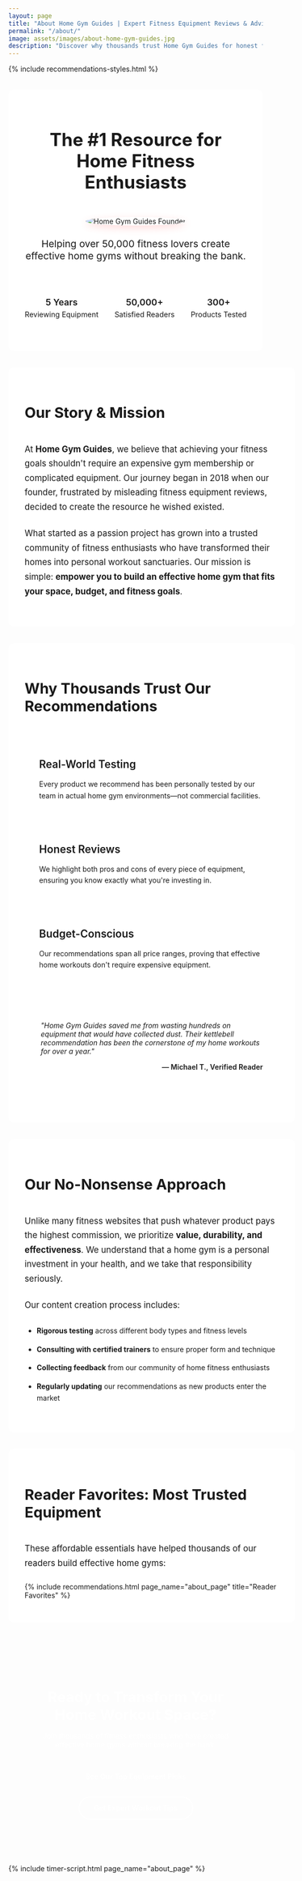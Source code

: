 ```yaml
---
layout: page
title: "About Home Gym Guides | Expert Fitness Equipment Reviews & Advice"
permalink: "/about/"
image: assets/images/about-home-gym-guides.jpg
description: "Discover why thousands trust Home Gym Guides for honest fitness equipment reviews, expert workout advice, and affordable home gym solutions."
---
```


<!-- Include shared styles -->
{% include recommendations-styles.html %}

<style>
 /* About-specific styles */
 .about-container {
   display: flex;
   flex-direction: column;
   align-items: center;
   justify-content: center;
   padding: 2rem;
   margin: 2rem auto;
   max-width: 800px;
   text-align: center;
   background-color: white;
   border-radius: 12px;
   box-shadow: var(--box-shadow);
 }
 
 .about-badge {
   display: inline-block;
   background-color: var(--accent-color);
   color: white;
   font-weight: 600;
   font-size: 0.9rem;
   padding: 0.4rem 1rem;
   border-radius: 50px;
   margin-bottom: 1rem;
 }
 
 .about-title {
   font-size: 2.2rem;
   font-weight: 700;
   color: var(--primary-color);
   margin: 0 0 1.5rem;
   position: relative;
   display: inline-block;
 }
 
 .about-title::after {
   content: "";
   position: absolute;
   height: 8px;
   width: 100%;
   background-color: var(--accent-color);
   opacity: 0.2;
   bottom: 8px;
   left: 0;
   z-index: -1;
 }
 
 .about-image {
   max-width: 200px;
   height: auto;
   border-radius: 50%;
   margin: 1.5rem 0;
   border: 3px solid var(--accent-color);
   box-shadow: 0 5px 15px rgba(255, 77, 77, 0.2);
 }
 
 .about-subtitle {
   font-size: 1.2rem;
   color: var(--secondary-text);
   max-width: 600px;
   margin: 0 auto 1.5rem;
 }
 
 .trust-badges {
   display: flex;
   flex-wrap: wrap;
   justify-content: center;
   gap: 2rem;
   margin: 2rem 0;
 }
 
 .trust-badge {
   display: flex;
   flex-direction: column;
   align-items: center;
   text-align: center;
 }
 
 .trust-badge-icon {
   font-size: 2rem;
   color: var(--accent-color);
   margin-bottom: 0.8rem;
 }
 
 .trust-badge-text {
   font-weight: 600;
   font-size: 1.1rem;
   color: var(--primary-color);
 }
 
 .trust-badge-subtext {
   font-size: 0.9rem;
   color: var(--secondary-text);
   margin-top: 0.3rem;
 }
 
 .section-container {
   width: 100%;
   background-color: white;
   border-radius: 12px;
   padding: 2rem;
   margin-bottom: 2rem;
   box-shadow: var(--box-shadow);
   text-align: left;
 }
 
 .section-title {
   font-size: 1.8rem;
   font-weight: 700;
   color: var(--primary-color);
   margin-bottom: 1.5rem;
   position: relative;
   display: inline-block;
 }
 
 .section-title::after {
   content: "";
   position: absolute;
   height: 3px;
   width: 60px;
   background-color: var(--accent-color);
   bottom: -5px;
   left: 0;
 }
 
 .section-text {
   font-size: 1.05rem;
   line-height: 1.7;
   color: var(--text-color);
   margin-bottom: 1.5rem;
 }
 
 .benefits-grid {
   display: grid;
   grid-template-columns: repeat(auto-fit, minmax(280px, 1fr));
   gap: 1.5rem;
   margin: 2rem 0;
 }
 
 .benefit-card {
   background-color: var(--light-bg);
   border-radius: 12px;
   padding: 1.8rem;
   transition: all 0.3s ease;
   border-top: 3px solid var(--accent-color);
 }
 
 .benefit-card:hover {
   transform: translateY(-5px);
   box-shadow: 0 10px 25px rgba(0,0,0,0.1);
 }
 
 .benefit-card h3 {
   font-size: 1.3rem;
   font-weight: 600;
   color: var(--primary-color);
   margin-top: 0;
   margin-bottom: 1rem;
 }
 
 .benefit-card p {
   color: var(--secondary-text);
   line-height: 1.6;
   margin-bottom: 0;
 }
 
 .testimonial {
   background-color: var(--light-bg);
   border-left: 4px solid var(--accent-color);
   padding: 1.5rem 2rem;
   margin: 2rem 0;
   font-style: italic;
   position: relative;
   border-radius: 0 12px 12px 0;
 }
 
 .testimonial::before {
   content: """;
   font-size: 4rem;
   position: absolute;
   left: 0.5rem;
   top: -1.5rem;
   color: var(--accent-color);
   opacity: 0.2;
   font-family: Georgia, serif;
 }
 
 .testimonial-author {
   font-weight: 600;
   font-style: normal;
   text-align: right;
   color: var(--text-color);
   margin-top: 0.8rem;
 }
 
 .feature-list {
   margin: 1.5rem 0;
   padding-left: 1.5rem;
 }
 
 .feature-list li {
   margin-bottom: 0.8rem;
   color: var(--text-color);
   line-height: 1.7;
 }
 
 .cta-container {
   background-color: var(--primary-color);
   color: white;
   padding: 2.5rem;
   border-radius: 12px;
   text-align: center;
   margin: 3rem auto;
   position: relative;
   overflow: hidden;
 }
 
 .cta-container::before {
   content: "";
   position: absolute;
   top: 0;
   right: 0;
   width: 300px;
   height: 300px;
   background: radial-gradient(circle, var(--accent-color) 0%, rgba(255,77,77,0) 70%);
   opacity: 0.2;
   border-radius: 50%;
   z-index: 0;
 }
 
 .cta-title {
   font-size: 1.8rem;
   font-weight: 700;
   margin-bottom: 1rem;
   position: relative;
   z-index: 1;
 }
 
 .cta-text {
   margin-bottom: 2rem;
   max-width: 600px;
   margin-left: auto;
   margin-right: auto;
   position: relative;
   z-index: 1;
 }
 
 .cta-buttons {
   display: flex;
   flex-wrap: wrap;
   justify-content: center;
   gap: 1rem;
   position: relative;
   z-index: 1;
 }
 
 .primary-btn {
   background-color: var(--accent-color);
   color: white;
   border: none;
   padding: 0.9rem 1.8rem;
   border-radius: 50px;
   font-weight: 600;
   text-decoration: none;
   transition: all 0.3s ease;
   display: inline-flex;
   align-items: center;
 }
 
 .primary-btn:hover {
   background-color: #e03e3e;
   transform: translateY(-2px);
   box-shadow: 0 5px 15px rgba(255, 77, 77, 0.2);
 }
 
 .secondary-btn {
   background-color: transparent;
   color: white;
   border: 2px solid white;
   padding: 0.8rem 1.8rem;
   border-radius: 50px;
   font-weight: 600;
   text-decoration: none;
   transition: all 0.3s ease;
 }
 
 .secondary-btn:hover {
   background-color: white;
   color: var(--primary-color);
   transform: translateY(-2px);
 }
 
 /* Responsive Adjustments */
 @media (max-width: 768px) {
   .about-container, .section-container {
     padding: 1.5rem;
     margin: 1.5rem;
   }
   
   .about-title {
     font-size: 1.8rem;
   }
   
   .about-subtitle {
     font-size: 1.1rem;
   }
   
   .section-title {
     font-size: 1.5rem;
   }
   
   .trust-badges {
     flex-direction: column;
     gap: 1.5rem;
   }
   
   .benefits-grid {
     grid-template-columns: 1fr;
   }
   
   .cta-buttons {
     flex-direction: column;
   }
   
   .primary-btn, .secondary-btn {
     width: 100%;
     justify-content: center;
   }
 }
 
 @media (max-width: 480px) {
   .about-title {
     font-size: 1.5rem;
   }
   
   .about-image {
     max-width: 150px;
   }
   
   .testimonial {
     padding: 1.2rem;
   }
 }
</style>

<!-- Schema.org structured data for SEO -->
<script type="application/ld+json">
{
 "@context": "https://schema.org",
 "@type": "AboutPage",
 "name": "About Home Gym Guides",
 "description": "Discover why thousands trust Home Gym Guides for honest fitness equipment reviews, expert workout advice, and affordable home gym solutions.",
 "url": "{{ site.url }}{{ page.url }}",
 "mainEntity": {
   "@type": "Organization",
   "name": "Home Gym Guides",
   "foundingDate": "2018",
   "description": "Expert home gym equipment reviews and fitness advice"
 }
}
</script>

<!-- Main Content -->
<div class="about-container">
 <span class="about-badge">THE HOME GYM EXPERTS</span>
 <h1 class="about-title">The #1 Resource for Home Fitness Enthusiasts</h1>
 <img src="{{ site.baseurl }}/assets/images/about-home-gym-guides.jpg" alt="Home Gym Guides Founder" class="about-image">
 <p class="about-subtitle">Helping over 50,000 fitness lovers create effective home gyms without breaking the bank.</p>
 
 <div class="trust-badges">
   <div class="trust-badge">
     <i class="fas fa-award trust-badge-icon"></i>
     <div class="trust-badge-text">5 Years</div>
     <div class="trust-badge-subtext">Reviewing Equipment</div>
   </div>
   <div class="trust-badge">
     <i class="fas fa-users trust-badge-icon"></i>
     <div class="trust-badge-text">50,000+</div>
     <div class="trust-badge-subtext">Satisfied Readers</div>
   </div>
   <div class="trust-badge">
     <i class="fas fa-dumbbell trust-badge-icon"></i>
     <div class="trust-badge-text">300+</div>
     <div class="trust-badge-subtext">Products Tested</div>
   </div>
 </div>
</div>

<div class="section-container">
 <h2 class="section-title">Our Story & Mission</h2>
 <p class="section-text">
   At <strong>Home Gym Guides</strong>, we believe that achieving your fitness goals shouldn't require an expensive gym membership or complicated equipment. Our journey began in 2018 when our founder, frustrated by misleading fitness equipment reviews, decided to create the resource he wished existed.
 </p>
 <p class="section-text">
   What started as a passion project has grown into a trusted community of fitness enthusiasts who have transformed their homes into personal workout sanctuaries. Our mission is simple: <strong>empower you to build an effective home gym that fits your space, budget, and fitness goals</strong>.
 </p>
</div>

<div class="section-container">
 <h2 class="section-title">Why Thousands Trust Our Recommendations</h2>
 
 <div class="benefits-grid">
   <div class="benefit-card">
     <h3>Real-World Testing</h3>
     <p>Every product we recommend has been personally tested by our team in actual home gym environments—not commercial facilities.</p>
   </div>
   
   <div class="benefit-card">
     <h3>Honest Reviews</h3>
     <p>We highlight both pros and cons of every piece of equipment, ensuring you know exactly what you're investing in.</p>
   </div>
   
   <div class="benefit-card">
     <h3>Budget-Conscious</h3>
     <p>Our recommendations span all price ranges, proving that effective home workouts don't require expensive equipment.</p>
   </div>
 </div>
 
 <div class="testimonial">
   <p>"Home Gym Guides saved me from wasting hundreds on equipment that would have collected dust. Their kettlebell recommendation has been the cornerstone of my home workouts for over a year."</p>
   <p class="testimonial-author">— Michael T., Verified Reader</p>
 </div>
</div>

<div class="section-container">
 <h2 class="section-title">Our No-Nonsense Approach</h2>
 <p class="section-text">
   Unlike many fitness websites that push whatever product pays the highest commission, we prioritize <strong>value, durability, and effectiveness</strong>. We understand that a home gym is a personal investment in your health, and we take that responsibility seriously.
 </p>
 <p class="section-text">
   Our content creation process includes:
 </p>
 <ul class="feature-list">
   <li><strong>Rigorous testing</strong> across different body types and fitness levels</li>
   <li><strong>Consulting with certified trainers</strong> to ensure proper form and technique</li>
   <li><strong>Collecting feedback</strong> from our community of home fitness enthusiasts</li>
   <li><strong>Regularly updating</strong> our recommendations as new products enter the market</li>
 </ul>
</div>

<div class="section-container">
  <h2 class="section-title">Reader Favorites: Most Trusted Equipment</h2>
  <p class="section-text">These affordable essentials have helped thousands of our readers build effective home gyms:</p>
  
  {% include recommendations.html page_name="about_page" title="Reader Favorites" %}
</div>

<div class="cta-container">
 <h2 class="cta-title">Ready to Transform Your Home Workout Space?</h2>
 <p class="cta-text">Join thousands of fitness enthusiasts who have created effective home gyms without breaking the bank.</p>
 
 <div class="cta-buttons">
   <a href="{{ site.baseurl }}/equipment-guides" class="primary-btn" onclick="if(window.gtag){ gtag('event', 'cta_click', {'event_category': 'about_page', 'event_label': 'equipment_guides_button'}); }">See Our Top Equipment Picks</a>
   <a href="{{ site.baseurl }}/workout-plans" class="secondary-btn" onclick="if(window.gtag){ gtag('event', 'cta_click', {'event_category': 'about_page', 'event_label': 'workout_plans_button'}); }">Get Expert Workout Tips</a>
 </div>
</div>

<!-- Include timer script -->
{% include timer-script.html page_name="about_page" %}
